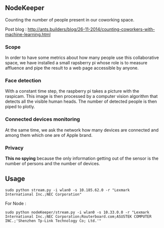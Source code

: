 ## NodeKeeper

Counting the number of people present in our coworking space.

Post blog : http://ants.builders/blog/26-11-2014/counting-coworkers-with-machine-learning.html

### Scope

In order to have some metrics about how many people use this collaborative space, we have installed a small rapsberry pi whose role is to measure affluence and pipe the result to a web page accessible by anyone.

### Face detection

With a constant time step, the raspberry pi takes a picture with the raspicam. This image is then processed by a computer vision algorithm that detects all the visible human heads. The number of detected people is then piped to plotly.

### Connected devices monitoring

At the same time, we ask the network how many devices are connected and among them which one are of Apple brand.

### Privacy

**This no spying** because the only information getting out of the sensor is the number of persons and the number of devices. 

## Usage

```
sudo python stream.py -i wlan0 -s 10.185.62.0 -r "Lexmark International Inc.;NEC Corporation"
```
For Node :

```
sudo python nodeKeeper/stream.py -i wlan0 -s 10.33.0.0 -r "Lexmark International Inc.;NEC Corporation;Routerboard.com;ASUSTEK COMPUTER INC.;'Shenzhen Tp-Link Technology Co; Ltd.'"
```

